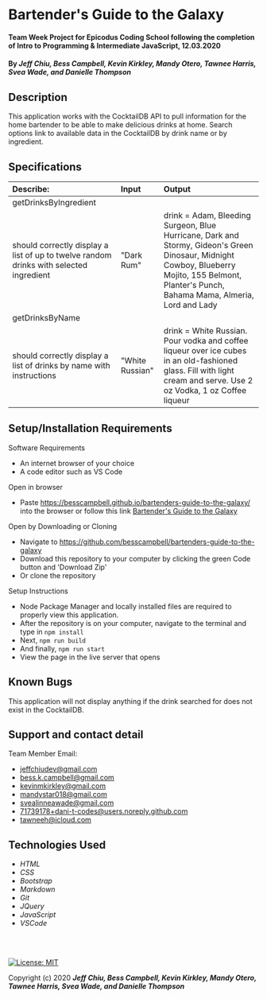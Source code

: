 # Bartender's Guide to the Galaxy

#### Team Week Project for Epicodus Coding School following the completion of Intro to Programming & Intermediate JavaScript, 12.03.2020

#### By _**Jeff Chiu, Bess Campbell, Kevin Kirkley, Mandy Otero, Tawnee Harris, Svea Wade, and Danielle Thompson**_

## Description

This application works with the CocktailDB API to pull information for the home bartender to be able to make delicious drinks at home. Search options link to available data in the CocktailDB by drink name or by ingredient. 

## Specifications

| Describe: | Input | Output |
| :-----------------------------------| :------------- | :------------- |
| getDrinksByIngredient |||
| should correctly display a list of up to twelve random drinks with selected ingredient | "Dark Rum" | drink = Adam, Bleeding Surgeon, Blue Hurricane, Dark and Stormy, Gideon's Green Dinosaur, Midnight Cowboy, Blueberry Mojito, 155 Belmont, Planter's Punch, Bahama Mama, Almeria, Lord and Lady |
| getDrinksByName |||
| should correctly display a list of drinks by name with instructions  | "White Russian" | drink = White Russian. Pour vodka and coffee liqueur over ice cubes in an old-fashioned glass. Fill with light cream and serve. Use 2 oz Vodka, 1 oz Coffee liqueur



## Setup/Installation Requirements

Software Requirements
* An internet browser of your choice
* A code editor such as VS Code

Open in browser
* Paste <https://besscampbell.github.io/bartenders-guide-to-the-galaxy/> into the browser or follow this link [Bartender's Guide to the Galaxy](https://besscampbell.github.io/bartenders-guide-to-the-galaxy/)

Open by Downloading or Cloning
* Navigate to <https://github.com/besscampbell/bartenders-guide-to-the-galaxy>
* Download this repository to your computer by clicking the green Code button and 'Download Zip'
* Or clone the repository

Setup Instructions
* Node Package Manager and locally installed files are required to properly view this application. 
* After the repository is on your computer, navigate to the terminal and type in `npm install`
* Next, `npm run build`
* And finally, `npm run start`
* View the page in the live server that opens

## Known Bugs

This application will not display anything if the drink searched for does not exist in the CocktailDB. 


## Support and contact detail

Team Member Email:

* <jeffchiudev@gmail.com>
* <bess.k.campbell@gmail.com>
* <kevinmkirkley@gmail.com>
* <mandystar018@gmail.com>
* <svealinneawade@gmail.com>
* <71739178+dani-t-codes@users.noreply.github.com>
* <tawneeh@icloud.com>

## Technologies Used 

* _HTML_
* _CSS_
* _Bootstrap_
* _Markdown_
* _Git_
* _JQuery_
* _JavaScript_
* _VSCode_

<br></br>

[![License: MIT](https://img.shields.io/badge/License-MIT-yellow.svg)](https://opensource.org/licenses/MIT)

Copyright (c) 2020 **_Jeff Chiu, Bess Campbell, Kevin Kirkley, Mandy Otero, Tawnee Harris, Svea Wade, and Danielle Thompson_**
